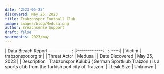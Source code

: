 ```yaml
---
date: '2023-05-25'
discovered: May 25, 2023
title: Trabzonspor Football Club
image: images/blog/Medusa.png
author: Breachsense Support
draft: false
yearmonths: 2023/may
---
```



| Data Breach Report
------------:     |:-------------:    | :-----:|
| Victim      | trabzonspor.org.tr      | 
| Threat Actor      | Medusa      | 
| Date Discovered      | May 25, 2023      | 
| Description      | Trabzonspor Kulübü ( German Sportklub Trabzon ) is a sports club from the Turkish port city of Trabzon.      | 
| Leak Size      | Unknown      | 

